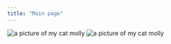 ```yaml
---
title: "Main page"
---
```


<img src="media/drapescrowd.jpg" alt="a picture of my cat molly" style="border-radius:1%"/>
<img src="molly.png" alt="a picture of my cat molly" style="border-radius:1%"/>
